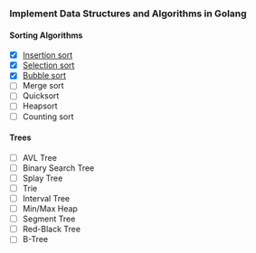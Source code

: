 ### Implement Data Structures and Algorithms in Golang

#### Sorting Algorithms
- [x] [Insertion sort](https://github.com/gptjddldi/go-ds/blob/master/sort/insertion_sort.go)
- [x] [Selection sort](https://github.com/gptjddldi/go-ds/blob/master/sort/selection_sort.go)
- [x] [Bubble sort](https://github.com/gptjddldi/go-ds/blob/master/sort/bubble_sort.go)
- [ ] Merge sort
- [ ] Quicksort
- [ ] Heapsort
- [ ] Counting sort

[//]: # (- [ ] [Merge sort]&#40;https://en.wikipedia.org/wiki/Merge_sort&#41;)

[//]: # (- [ ] [Quicksort]&#40;https://en.wikipedia.org/wiki/Quicksort&#41;)

[//]: # (- [ ] [Heapsort]&#40;https://en.wikipedia.org/wiki/Heapsort&#41;)

[//]: # (- [ ] [Counting sort]&#40;https://en.wikipedia.org/wiki/Counting_sort&#41;)

#### Trees

- [ ] AVL Tree
- [ ] Binary Search Tree
- [ ] Splay Tree
- [ ] Trie
- [ ] Interval Tree
- [ ] Min/Max Heap
- [ ] Segment Tree
- [ ] Red-Black Tree
- [ ] B-Tree

[//]: # (- [ ] [AVL Tree]&#40;https://en.wikipedia.org/wiki/AVL_tree&#41;)

[//]: # (- [ ] [Binary Search Tree]&#40;https://en.wikipedia.org/wiki/Binary_search_tree&#41;)

[//]: # (- [ ] [Splay Tree]&#40;https://en.wikipedia.org/wiki/Splay_tree&#41;)

[//]: # (- [ ] [Trie]&#40;https://en.wikipedia.org/wiki/Trie&#41;)

[//]: # (- [ ] [Interval Tree]&#40;https://en.wikipedia.org/wiki/Interval_tree&#41;)

[//]: # (- [ ] [Min/Max Heap]&#40;https://en.wikipedia.org/wiki/Min-max_heap&#41;)

[//]: # (- [ ] [Segment Tree]&#40;https://en.wikipedia.org/wiki/Segment_tree&#41;)

[//]: # (- [ ] [Red-Black Tree]&#40;https://en.wikipedia.org/wiki/Red–black_tree&#41;)

[//]: # (- [ ] [B-Tree]&#40;https://en.wikipedia.org/wiki/B-tree&#41;)

[//]: # ()
[//]: # ()
